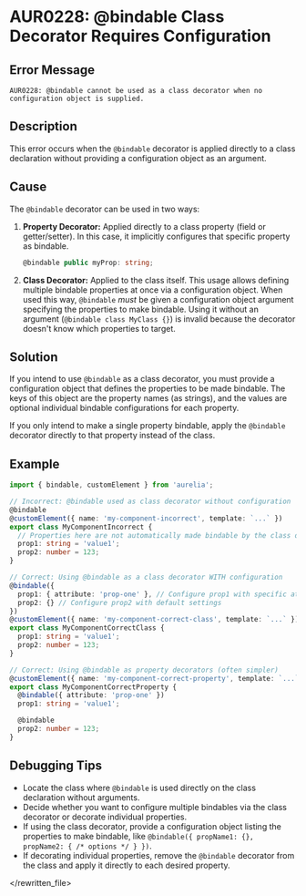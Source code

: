 # AUR0228: @bindable Class Decorator Requires Configuration

## Error Message

`AUR0228: @bindable cannot be used as a class decorator when no configuration object is supplied.`

## Description

This error occurs when the `@bindable` decorator is applied directly to a class declaration without providing a configuration object as an argument.

## Cause

The `@bindable` decorator can be used in two ways:

1.  **Property Decorator:** Applied directly to a class property (field or getter/setter). In this case, it implicitly configures that specific property as bindable.
    ```typescript
    @bindable public myProp: string;
    ```
2.  **Class Decorator:** Applied to the class itself. This usage allows defining multiple bindable properties at once via a configuration object. When used this way, `@bindable` *must* be given a configuration object argument specifying the properties to make bindable. Using it without an argument (`@bindable class MyClass {}`) is invalid because the decorator doesn't know which properties to target.

## Solution

If you intend to use `@bindable` as a class decorator, you must provide a configuration object that defines the properties to be made bindable. The keys of this object are the property names (as strings), and the values are optional individual bindable configurations for each property.

If you only intend to make a single property bindable, apply the `@bindable` decorator directly to that property instead of the class.

## Example

```typescript
import { bindable, customElement } from 'aurelia';

// Incorrect: @bindable used as class decorator without configuration
@bindable
@customElement({ name: 'my-component-incorrect', template: `...` })
export class MyComponentIncorrect {
  // Properties here are not automatically made bindable by the class decorator
  prop1: string = 'value1';
  prop2: number = 123;
}

// Correct: Using @bindable as a class decorator WITH configuration
@bindable({
  prop1: { attribute: 'prop-one' }, // Configure prop1 with specific attribute mapping
  prop2: {} // Configure prop2 with default settings
})
@customElement({ name: 'my-component-correct-class', template: `...` })
export class MyComponentCorrectClass {
  prop1: string = 'value1';
  prop2: number = 123;
}

// Correct: Using @bindable as property decorators (often simpler)
@customElement({ name: 'my-component-correct-property', template: `...` })
export class MyComponentCorrectProperty {
  @bindable({ attribute: 'prop-one' })
  prop1: string = 'value1';

  @bindable
  prop2: number = 123;
}
```

## Debugging Tips

*   Locate the class where `@bindable` is used directly on the class declaration without arguments.
*   Decide whether you want to configure multiple bindables via the class decorator or decorate individual properties.
*   If using the class decorator, provide a configuration object listing the properties to make bindable, like `@bindable({ propName1: {}, propName2: { /* options */ } })`.
*   If decorating individual properties, remove the `@bindable` decorator from the class and apply it directly to each desired property.

</rewritten_file>
